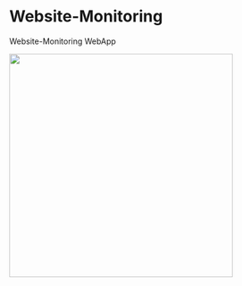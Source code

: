 # Website-Monitoring
Website-Monitoring WebApp

<img src="https://github.com/LosBopfos/Website-Monitoring/blob/master/2019-03-21%2018_15_21-Home.png" height="400">
